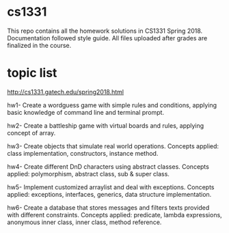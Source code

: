 # cs1331
This repo contains all the homework solutions in CS1331 Spring 2018. Documentation followed style guide. All files uploaded after grades are finalized in the course. 

# topic list
http://cs1331.gatech.edu/spring2018.html

hw1- Create a wordguess game with simple rules and conditions, applying basic knowledge of command line and terminal prompt. 

hw2- Create a battleship game with virtual boards and rules, applying concept of array.

hw3- Create objects that simulate real world operations. Concepts applied: class implementation, constructors, instance method.

hw4- Create different DnD characters using abstract classes. Concepts applied: polymorphism, abstract class, sub & super class.

hw5- Implement customized arraylist and deal with exceptions. Concepts applied: exceptions, interfaces, generics, data structure implementation.

hw6- Create a database that stores messages and filters texts provided with different constraints. Concepts applied: predicate, lambda expressions, anonymous inner class, inner class, method reference.
